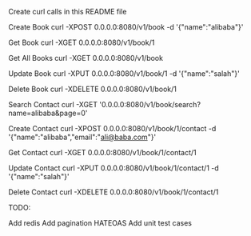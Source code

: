Create curl calls in this README file


Create Book
curl -XPOST 0.0.0.0:8080/v1/book -d '{"name":"alibaba"}'

Get Book
curl -XGET 0.0.0.0:8080/v1/book/1

Get All Books
curl -XGET 0.0.0.0:8080/v1/book

Update Book
curl -XPUT 0.0.0.0:8080/v1/book/1 -d '{"name":"salah"}'

Delete Book
curl -XDELETE 0.0.0.0:8080/v1/book/1

Search Contact
curl -XGET '0.0.0.0:8080/v1/book/search?name=alibaba&page=0'

Create Contact
curl -XPOST 0.0.0.0:8080/v1/book/1/contact -d '{"name":"alibaba","email":"ali@baba.com"}'

Get Contact
curl -XGET 0.0.0.0:8080/v1/book/1/contact/1

Update Contact
curl -XPUT 0.0.0.0:8080/v1/book/1/contact/1 -d '{"name":"salah"}'

Delete Contact
curl -XDELETE 0.0.0.0:8080/v1/book/1/contact/1


TODO:

Add redis
Add pagination HATEOAS
Add unit test cases